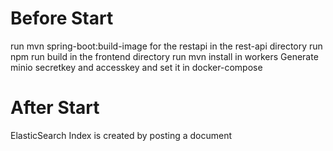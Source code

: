 # Before Start

run mvn spring-boot:build-image for the restapi in the rest-api directory
run npm run build in the frontend directory
run mvn install in workers
Generate minio secretkey and accesskey and set it in docker-compose

# After Start
ElasticSearch Index is created by posting a document
